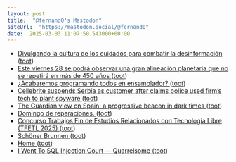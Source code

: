 ```yaml
---
layout: post
title:  "@fernand0's Mastodon"
siteUrl:  "https://mastodon.social/@fernand0"
date:  2025-03-03 11:07:50.543000+00:00
---
```

*  [Divulgando la cultura de los cuidados para combatir la desinformación ](https://www.unizar.es/actualidad/vernoticia_ng.php?id=8849) ([toot](https://mastodon.social/@fernand0/114098180622964518))
*  [Este viernes 28 se podrá observar una gran alineación planetaria que no se repetirá en más de 450 años ](https://www.unizar.es/actualidad/vernoticia_ng.php?id=8849) ([toot](https://mastodon.social/@fernand0/114097936037137225))
*  [¿Acabaremos programando todos en ensamblador? ](https://www.datanalytics.com/2025/02/27/programacion-ensamblador) ([toot](https://mastodon.social/@fernand0/114097722024569694))
*  [Cellebrite suspends Serbia as customer after claims police used firm’s tech to plant spyware   ](https://devnews.tech/cellebrite-suspends-serbia-as-customer-after-claims-police-used-firms-tech-to-plant-spyware/) ([toot](https://mastodon.social/@fernand0/114096048731697352))
*  [The Guardian view on Spain: a progressive beacon in dark times ](https://www.theguardian.com/commentisfree/2025/feb/26/the-guardian-view-on-spain-a-progressive-beacon-in-dark-time) ([toot](https://mastodon.social/@fernand0/114095158648220194))
*  [Domingo de reparaciones. ](https://avecesunafoto.wordpress.com/2025/03/02/domingo-de-reparaciones) ([toot](https://mastodon.social/@fernand0/114094312901550793))
*  [Concurso Trabajos Fin de Estudios Relacionados con Tecnología Libre (TFETL 2025) ](https://www.unizar.es/actualidad/vernoticia_ng.php?id=8845) ([toot](https://mastodon.social/@fernand0/114094195716145144))
*  [Schöner Brunnen ](https://www.flickr.com/photos/fernand0/54359880926) ([toot](https://mastodon.social/@fernand0/114094073569520105))
*  [Home ](https://globalmoneyweek.org) ([toot](https://mastodon.social/@fernand0/114094065396815486))
*  [I Went To SQL Injection Court — Quarrelsome ](https://sockpuppet.org/blog/2025/02/09/fixing-illinois-foia) ([toot](https://mastodon.social/@fernand0/114093844405237397))
